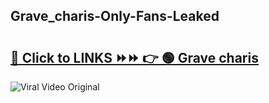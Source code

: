 
 ## Grave_charis-Only-Fans-Leaked

# <h2><a href="https://clipsfans.com/Grave_charis&ref=git">🔗 Click to LINKS ⏩⏩ 👉 🟢 Grave charis </a></h2>

<a href="https://clipsfans.com/Grave_charis&ref=git" rel="nofollow" data-target="animated-image.originalLink"><img src="https://i.ibb.co.com/xMMVF88/686577567.gif" alt="Viral Video Original" style="max-width: 100%; display: inline-block;" data-target="animated-image.originalImage"></a>
